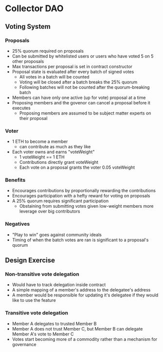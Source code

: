 # Collector DAO

## Voting System
### Proposals
- 25% quorum required on proposals
- Can be submitted by whitelisted users or users who have voted 5 on 5 other proposals
- Max transactions per proposal is set in contract constructor
- Proposal state is evaluated after every batch of signed votes
    - All votes in a batch will be counted
    - Voting will be closed after a batch breaks the 25% quorum
    - Following batches will not be counted after the quorum-breaking batch
- Members can have only one active (up for vote) proposal at a time
- Proposing members and the govenor can cancel a proposal before it executes
    - Proposing members are assumed to be subject matter experts on their proposal

### Voter
- 1 ETH to become a member
    - can contribute as much as they like
- Each voter owns and earns "voteWeight"
    - 1 voteWeight == 1 ETH
    - Contributions directly grant voteWeight
    - Each vote on a proposal grants the voter 0.05 voteWeight

### Benefits
- Encourages contributions by proportionally rewarding the contributions
- Encourages participation with a hefty reward for voting on proposals
- A 25% quorum requires significant participation
    - Obstaining from submitting votes given low-weight members more leverage over big contributors

### Negatives
- "Play to win" goes against community ideals
- Timing of when the batch votes are ran is significant to a proposal's quorum

## Design Exercise
### Non-transitive vote delegation
- Would have to track delegation inside contract
- A simple mapping of a member's address to the delegatee's address
- A member would be responsible for updating it's delegatee if they would like to use the feature

### Transitive vote delegation
- Member A delegates to trusted Member B
- Member A does not trust Member C, but Member B can delegate Member A's vote to Member C
- Votes start becoming more of a commodity rather than a mechanism for governance
